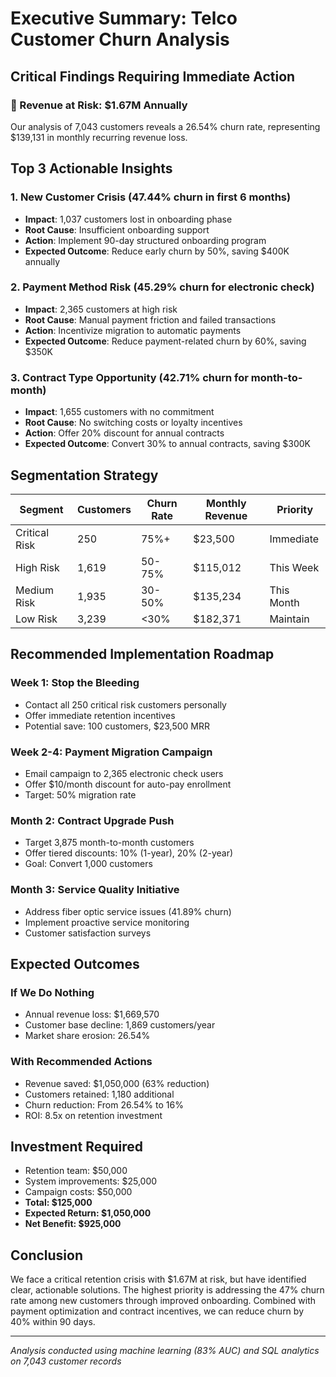 # Executive Summary: Telco Customer Churn Analysis

## Critical Findings Requiring Immediate Action

### 🚨 Revenue at Risk: $1.67M Annually

Our analysis of 7,043 customers reveals a 26.54% churn rate, representing $139,131 in monthly recurring revenue loss.

## Top 3 Actionable Insights

### 1. New Customer Crisis (47.44% churn in first 6 months)

- **Impact**: 1,037 customers lost in onboarding phase
- **Root Cause**: Insufficient onboarding support
- **Action**: Implement 90-day structured onboarding program
- **Expected Outcome**: Reduce early churn by 50%, saving $400K annually

### 2. Payment Method Risk (45.29% churn for electronic check)

- **Impact**: 2,365 customers at high risk
- **Root Cause**: Manual payment friction and failed transactions
- **Action**: Incentivize migration to automatic payments
- **Expected Outcome**: Reduce payment-related churn by 60%, saving $350K

### 3. Contract Type Opportunity (42.71% churn for month-to-month)

- **Impact**: 1,655 customers with no commitment
- **Root Cause**: No switching costs or loyalty incentives
- **Action**: Offer 20% discount for annual contracts
- **Expected Outcome**: Convert 30% to annual contracts, saving $300K

## Segmentation Strategy

| Segment | Customers | Churn Rate | Monthly Revenue | Priority |
|---------|-----------|------------|-----------------|----------|
| Critical Risk | 250 | 75%+ | $23,500 | Immediate |
| High Risk | 1,619 | 50-75% | $115,012 | This Week |
| Medium Risk | 1,935 | 30-50% | $135,234 | This Month |
| Low Risk | 3,239 | <30% | $182,371 | Maintain |

## Recommended Implementation Roadmap

### Week 1: Stop the Bleeding

- Contact all 250 critical risk customers personally
- Offer immediate retention incentives
- Potential save: 100 customers, $23,500 MRR

### Week 2-4: Payment Migration Campaign

- Email campaign to 2,365 electronic check users
- Offer $10/month discount for auto-pay enrollment
- Target: 50% migration rate

### Month 2: Contract Upgrade Push

- Target 3,875 month-to-month customers
- Offer tiered discounts: 10% (1-year), 20% (2-year)
- Goal: Convert 1,000 customers

### Month 3: Service Quality Initiative

- Address fiber optic service issues (41.89% churn)
- Implement proactive service monitoring
- Customer satisfaction surveys

## Expected Outcomes

### If We Do Nothing

- Annual revenue loss: $1,669,570
- Customer base decline: 1,869 customers/year
- Market share erosion: 26.54%

### With Recommended Actions

- Revenue saved: $1,050,000 (63% reduction)
- Customers retained: 1,180 additional
- Churn reduction: From 26.54% to 16%
- ROI: 8.5x on retention investment

## Investment Required

- Retention team: $50,000
- System improvements: $25,000
- Campaign costs: $50,000
- **Total: $125,000**
- **Expected Return: $1,050,000**
- **Net Benefit: $925,000**

## Conclusion

We face a critical retention crisis with $1.67M at risk, but have identified clear, actionable solutions. The highest priority is addressing the 47% churn rate among new customers through improved onboarding. Combined with payment optimization and contract incentives, we can reduce churn by 40% within 90 days.

---
*Analysis conducted using machine learning (83% AUC) and SQL analytics on 7,043 customer records*
